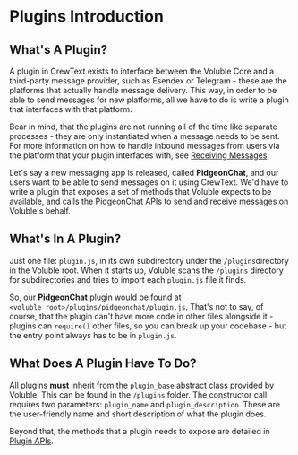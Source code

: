# Plugins Introduction

## What's A Plugin?

A plugin in CrewText exists to interface between the Voluble Core and a third-party message provider, such as Esendex or Telegram - these are the platforms that actually handle message delivery. This way, in order to be able to send messages for new platforms, all we have to do is write a plugin that interfaces with that platform.

Bear in mind, that the plugins are not running all of the time like separate processes - they are only instantiated when a message needs to be sent. For more information on how to handle inbound messages from users via the platform that your plugin interfaces with, see [Receiving Messages](receiving-messages.md).

Let's say a new messaging app is released, called **PidgeonChat**, and our users want to be able to send messages on it using CrewText. We'd have to write a plugin that exposes a set of methods that Voluble expects to be available, and calls the PidgeonChat APIs to send and receive messages on Voluble's behalf.

## What's In A Plugin?

Just one file: `plugin.js`, in its own subdirectory under the `/plugins`directory in the Voluble root. When it starts up, Voluble scans the `/plugins` directory for subdirectories and tries to import each `plugin.js` file it finds.

So, our **PidgeonChat** plugin would be found at `<voluble_root>/plugins/pidgeonchat/plugin.js`. That's not to say, of course, that the plugin can't have more code in other files alongside it - plugins can `require()` other files, so you can break up your codebase - but the entry point always has to be in `plugin.js`.

## What Does A Plugin Have To Do?

All plugins **must** inherit from the `plugin_base` abstract class provided by Voluble. This can be found in the `/plugins` folder. The constructor call requires two parameters: `plugin_name` and `plugin_description`. These are the user-friendly name and short description of what the plugin does.

Beyond that, the methods that a plugin needs to expose are detailed in [Plugin APIs](plugin-apis.md).

